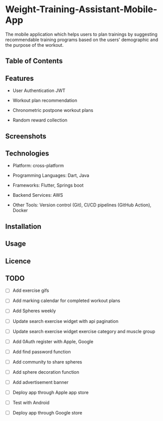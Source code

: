 # Weight-Training-Assistant-Mobile-App
The mobile application which helps users to plan trainings by suggesting recommendable training programs based on the users' demographic and the purpose of the workout.

## Table of Contents

## Features
- User Authentication JWT
  
- Workout plan recommendation
  
- Chronometric postpone workout plans
  
- Random reward collection

## Screenshots

## Technologies
- Platform: cross-platform

- Programming Languages: Dart, Java

- Frameworks: Flutter, Springs boot

- Backend Services: AWS

- Other Tools: Version control (Git), CI/CD pipelines (GitHub Action), Docker

## Installation

## Usage

## Licence

## TODO
- [ ] Add exercise gifs
  
- [ ] Add marking calendar for completed workout plans
  
- [ ] Add Spheres weekly
  
- [ ] Update search exercise widget with api pagination
  
- [ ] Update search exercise widget exercise category and muscle group
  
- [ ] Add 0Auth register with Apple, Google
  
- [ ] Add find password function
  
- [ ] Add community to share spheres
  
- [ ] Add sphere decoration function
  
- [ ] Add advertisement banner
  
- [ ] Deploy app through Apple app store
  
- [ ] Test with Android
  
- [ ] Deploy app through Google store
  
